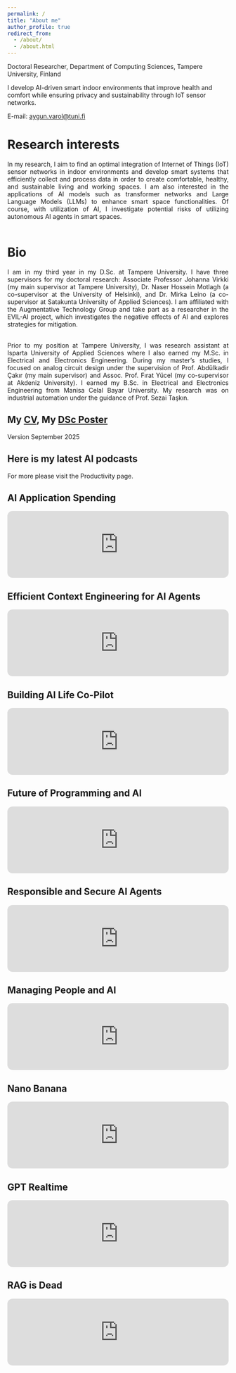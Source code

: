 ```yaml
---
permalink: /
title: "About me"
author_profile: true
redirect_from: 
  - /about/
  - /about.html
---
```


Doctoral Researcher, Department of Computing Sciences, Tampere University, Finland

I develop AI-driven smart indoor environments that improve health and comfort while ensuring privacy and sustainability through IoT sensor networks.

E-mail: aygun.varol@tuni.fi

Research interests
======
<div align="justify">
In my research, I aim to find an optimal integration of Internet of Things (IoT) sensor networks in indoor environments and develop smart systems that efficiently collect and process data in order to create comfortable, healthy, and sustainable living and working spaces. I am also interested in the applications of AI models such as transformer networks and Large Language Models (LLMs) to enhance smart space functionalities. Of course, with utilization of AI, I investigate potential risks of utilizing autonomous AI agents in smart spaces.<br><br>
</div>

Bio
======
<div align="justify">
I am in my third year in my D.Sc. at Tampere University. I have three supervisors for my doctoral research: Associate Professor Johanna Virkki (my main supervisor at Tampere University), Dr. Naser Hossein Motlagh (a co-supervisor at the University of Helsinki), and Dr. Mirka Leino (a co-supervisor at Satakunta University of Applied Sciences). I am affiliated with the Augmentative Technology Group and take part as a researcher in the EVIL-AI project, which investigates the negative effects of AI and explores strategies for mitigation.<br><br>
  
Prior to my position at Tampere University, I was research assistant at Isparta University of Applied Sciences where I also earned my M.Sc. in Electrical and Electronics Engineering. During my master’s studies, I focused on analog circuit design under the supervision of Prof. Abdülkadir Çakır (my main supervisor) and Assoc. Prof. Fırat Yücel (my co-supervisor at Akdeniz University). I earned my B.Sc. in Electrical and Electronics Engineering from Manisa Celal Bayar University. My research was on industrial automation under the guidance of Prof. Sezai Taşkın.</div>

My [CV](https://aygunvarol.github.io/files/Aygun_CV.pdf), My [DSc Poster](https://aygunvarol.github.io/files/Aygun_Poster.pdf)
------
Version September 2025

Here is my latest AI podcasts
------
For more please visit the Productivity page.

AI Application Spending
------
<iframe data-testid="embed-iframe" style="border-radius:12px" src="https://open.spotify.com/embed/episode/01eYM2ibFQnfYzKu4QfQFc?utm_source=generator" width="100%" height="152" frameBorder="0" allowfullscreen="" allow="autoplay; clipboard-write; encrypted-media; fullscreen; picture-in-picture" loading="lazy"></iframe>

Efficient Context Engineering for AI Agents
------
<iframe data-testid="embed-iframe" style="border-radius:12px" src="https://open.spotify.com/embed/episode/0PPdA8fxVXDc8F1dvx2qTY?utm_source=generator" width="100%" height="152" frameBorder="0" allowfullscreen="" allow="autoplay; clipboard-write; encrypted-media; fullscreen; picture-in-picture" loading="lazy"></iframe>

Building AI Life Co-Pilot
------
<iframe data-testid="embed-iframe" style="border-radius:12px" src="https://open.spotify.com/embed/episode/04tSqbPEUdN1Jipiwm5NOG?utm_source=generator" width="100%" height="152" frameBorder="0" allowfullscreen="" allow="autoplay; clipboard-write; encrypted-media; fullscreen; picture-in-picture" loading="lazy"></iframe>

Future of Programming and AI
------
<iframe data-testid="embed-iframe" style="border-radius:12px" src="https://open.spotify.com/embed/episode/6y1aMwLs9RU9LF9j9zZVHg?utm_source=generator" width="100%" height="152" frameBorder="0" allowfullscreen="" allow="autoplay; clipboard-write; encrypted-media; fullscreen; picture-in-picture" loading="lazy"></iframe>

Responsible and Secure AI Agents
------
<iframe data-testid="embed-iframe" style="border-radius:12px" src="https://open.spotify.com/embed/episode/0kh4oSfBgofrAxNUlQ4qFK?utm_source=generator" width="100%" height="152" frameBorder="0" allowfullscreen="" allow="autoplay; clipboard-write; encrypted-media; fullscreen; picture-in-picture" loading="lazy"></iframe>

Managing People and AI
------
<iframe data-testid="embed-iframe" style="border-radius:12px" src="https://open.spotify.com/embed/episode/6AUUTCtt8rxlCuVORTE0bc?utm_source=generator&theme=0" width="100%" height="152" frameBorder="0" allowfullscreen="" allow="autoplay; clipboard-write; encrypted-media; fullscreen; picture-in-picture" loading="lazy"></iframe>

Nano Banana
------
<iframe data-testid="embed-iframe" style="border-radius:12px" src="https://open.spotify.com/embed/episode/6vAEqvbDVP3BORscZ77pVa?utm_source=generator" width="100%" height="152" frameBorder="0" allowfullscreen="" allow="autoplay; clipboard-write; encrypted-media; fullscreen; picture-in-picture" loading="lazy"></iframe>

GPT Realtime
------
<iframe data-testid="embed-iframe" style="border-radius:12px" src="https://open.spotify.com/embed/episode/0dboYv34OyEKXoEI1Sp7QM?utm_source=generator" width="100%" height="152" frameBorder="0" allowfullscreen="" allow="autoplay; clipboard-write; encrypted-media; fullscreen; picture-in-picture" loading="lazy"></iframe>

RAG is Dead
------
<iframe data-testid="embed-iframe" style="border-radius:12px" src="https://open.spotify.com/embed/episode/3YqDoiqVPhRIKJsMkl8VxB?utm_source=generator" width="100%" height="152" frameBorder="0" allowfullscreen="" allow="autoplay; clipboard-write; encrypted-media; fullscreen; picture-in-picture" loading="lazy"></iframe>
